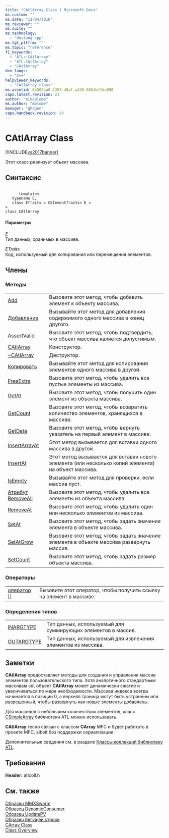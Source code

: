 ```yaml
---
title: "CAtlArray Class | Microsoft Docs"
ms.custom: ""
ms.date: "11/04/2016"
ms.reviewer: ""
ms.suite: ""
ms.technology: 
  - "devlang-cpp"
ms.tgt_pltfrm: ""
ms.topic: "reference"
f1_keywords: 
  - "ATL::CAtlArray"
  - "ATL.CAtlArray"
  - "CAtlArray"
dev_langs: 
  - "C++"
helpviewer_keywords: 
  - "CAtlArray class"
ms.assetid: 0b503aa8-2357-40af-a326-6654bf1da098
caps.latest.revision: 21
author: "mikeblome"
ms.author: "mblome"
manager: "ghogen"
caps.handback.revision: 24
---
```

# CAtlArray Class
[!INCLUDE[vs2017banner](../../assembler/inline/includes/vs2017banner.md)]

Этот класс реализует объект массива.  
  
## Синтаксис  
  
```  
  
      template<   
   typename E,  
   class ETraits = CElementTraits< E >   
>  
class CAtlArray  
```  
  
#### Параметры  
 *E*  
 Тип данных, хранимых в массиве.  
  
 *ETraits*  
 Код, используемый для копирования или перемещения элементов.  
  
## Члены  
  
### Методы  
  
|||  
|-|-|  
|[Add](../Topic/CAtlArray::Add.md)|Вызовите этот метод, чтобы добавить элемент к объекту массива.|  
|[Добавление](../Topic/CAtlArray::Append.md)|Вызывайте этот метод для добавления содержимого одного массива в конец другого.|  
|[AssertValid](../Topic/CAtlArray::AssertValid.md)|Вызовите этот метод, чтобы подтвердить, что объект массива является допустимым.|  
|[CAtlArray](../Topic/CAtlArray::CAtlArray.md)|Конструктор.|  
|[~CAtlArray](../Topic/CAtlArray::~CAtlArray.md)|Деструктор.|  
|[Копировать](../Topic/CAtlArray::Copy.md)|Вызывайте этот метод для копирования элементов одного массива в другой.|  
|[FreeExtra](../Topic/CAtlArray::FreeExtra.md)|Вызовите этот метод, чтобы удалить все пустые элементы из массива.|  
|[GetAt](../Topic/CAtlArray::GetAt.md)|Вызовите этот метод, чтобы получить один элемент из объекта массива.|  
|[GetCount](../Topic/CAtlArray::GetCount.md)|Вызовите этот метод, чтобы возвратить количество элементов, хранящихся в массиве.|  
|[GetData](../Topic/CAtlArray::GetData.md)|Вызовите этот метод, чтобы вернуть указатель на первый элемент в массиве.|  
|[InsertArrayAt](../Topic/CAtlArray::InsertArrayAt.md)|Этот метод вызывается для вставки одного массива в другой.|  
|[InsertAt](../Topic/CAtlArray::InsertAt.md)|Этот метод вызывается для вставки нового элемента \(или несколько копий элемента\) на объект массива.|  
|[IsEmpty](../Topic/CAtlArray::IsEmpty.md)|Вызывайте этот метод для проверки, если массив пуст.|  
|[Атрибут RemoveAll](../Topic/CAtlArray::RemoveAll.md)|Вызовите этот метод, чтобы удалить все элементы из объекта массива.|  
|[RemoveAt](../Topic/CAtlArray::RemoveAt.md)|Вызовите этот метод, чтобы удалить один или несколько элементов из массива.|  
|[SetAt](../Topic/CAtlArray::SetAt.md)|Вызовите этот метод, чтобы задать значение элемента в объекте массива.|  
|[SetAtGrow](../Topic/CAtlArray::SetAtGrow.md)|Вызовите этот метод, чтобы задать значение элемента в объекте массива развернуть массив.|  
|[SetCount](../Topic/CAtlArray::SetCount.md)|Вызовите этот метод, чтобы задать размер объекта массива.|  
  
### Операторы  
  
|||  
|-|-|  
|[оператор &#91;&#93;](../Topic/CAtlArray::operator.md)|Вызовите этот оператор, чтобы получить ссылку на элемент в массиве.|  
  
### Определения типов  
  
|||  
|-|-|  
|[INARGTYPE](../Topic/CAtlArray::INARGTYPE.md)|Тип данных, используемый для суммирующих элементов в массив.|  
|[OUTARGTYPE](../Topic/CAtlArray::OUTARGTYPE.md)|Тип данных, используемый для извлечения элементов из массива.|  
  
## Заметки  
 **CAtlArray** предоставляет методы для создания и управления массив элементов пользовательского типа.  Хотя аналогичного стандартным массивам c\#, объект **CAtlArray** может динамически сжатие и увеличиваться по мере необходимости.  Массива индекса всегда начинается в позиции 0, а верхняя граница могут быть устранены или разрешенный, чтобы развернуть как новые элементы добавлены.  
  
 Для массивов с небольшим количеством элементов, класс [CSimpleArray](../../atl/reference/csimplearray-class.md) библиотеки ATL можно использовать.  
  
 **CAtlArray** тесно связан с классом **CArray** MFC и будет работать в проекте MFC, albeit без поддержки сериализации.  
  
 Дополнительные сведения см. в разделе [Классы коллекций библиотеку ATL](../../atl/atl-collection-classes.md).  
  
## Требования  
 **Header:** atlcoll.h  
  
## См. также  
 [Образец MMXSwarm](../../top/visual-cpp-samples.md)   
 [Образец DynamicConsumer](../../top/visual-cpp-samples.md)   
 [Образец UpdatePV](../../top/visual-cpp-samples.md)   
 [Образец бегущей строки](../../top/visual-cpp-samples.md)   
 [CArray Class](../../mfc/reference/carray-class.md)   
 [Class Overview](../../atl/atl-class-overview.md)